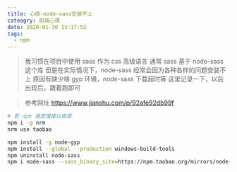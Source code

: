 ```yaml
---
title: 心得-node-sass安装不上
cateogry: 前端心得
date: 2020-01-30 13:17:52
tags:
  - npm
---
```


> 我习惯在项目中使用 sass 作为 css 高级语言
> 通常 sass 基于 node-sass 这个库
> 但是在实际情况下，node-sass 经常会因为各种各样的问题安装不上
> 原因有缺少啥 gyp 环境，node-sass 下载超时等
> 这里记录一下，以后出现后，跟着跑即可

> 参考网址
> https://www.jianshu.com/p/92afe92db99f

```bash
# 若 npm 速度慢建议换源
npm i -g nrm
nrm use taobao

npm install -g node-gyp
npm install --global --production windows-build-tools
npm uninstall node-sass
npm i node-sass --sass_binary_site=https://npm.taobao.org/mirrors/node-sass/
```
